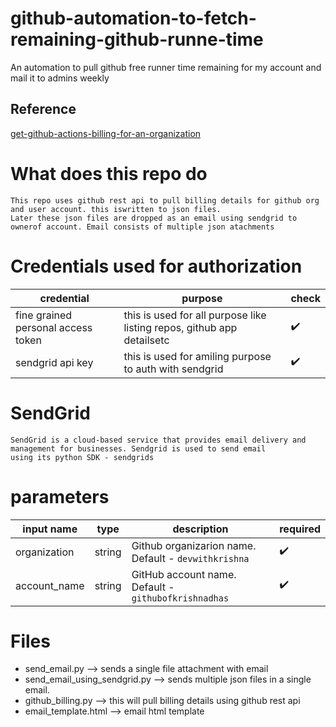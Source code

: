 # github-automation-to-fetch-remaining-github-runne-time
An automation to pull github free runner time remaining for my account and mail it to admins weekly

## Reference
[get-github-actions-billing-for-an-organization](https://docs.github.com/en/rest/billing/billing?apiVersion=2022-11-28#get-github-actions-billing-for-an-organization)

# What does this repo do

```
This repo uses github rest api to pull billing details for github org and user account. this iswritten to json files.
Later these json files are dropped as an email using sendgrid to ownerof account. Email consists of multiple json atachments
```

# Credentials used for authorization

| credential                         | purpose                                                                | check              |
|------------------------------------|------------------------------------------------------------------------|--------------------|
| fine grained personal access token | this is used for all purpose like listing repos, github app detailsetc | :heavy_check_mark: |
| sendgrid api key | this is used for amiling purpose to auth with sendgrid | :heavy_check_mark: |


# SendGrid 

```
SendGrid is a cloud-based service that provides email delivery and management for businesses. Sendgrid is used to send email
using its python SDK - sendgrids
```

# parameters 

| input name      | type | description                                            | required |
|-----------------|------|--------------------------------------------------------|----------|
| organization    | string | Github organizarion name. Default - `devwithkrishna`   | :heavy_check_mark: |
| account_name    | string | GitHub account name. Default - `githubofkrishnadhas`   | :heavy_check_mark: |

# Files
* send_email.py --> sends a single file attachment with email
* send_email_using_sendgrid.py --> sends multiple json files in a single email.
* github_billing.py --> this will pull billing details using github rest api
* email_template.html --> email html template